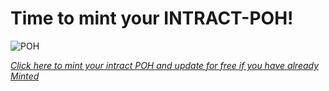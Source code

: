 # Time to mint your INTRACT-POH!

![POH](https://github.com/user-attachments/assets/14d5a901-a1f4-4fbf-aed9-c5b8098af55e)

*[Click here to mint your intract POH and update for free if you have already Minted](https://persona.intract.io/proof-of-humanity?pohReferralCode=4Im5o3 
)*



